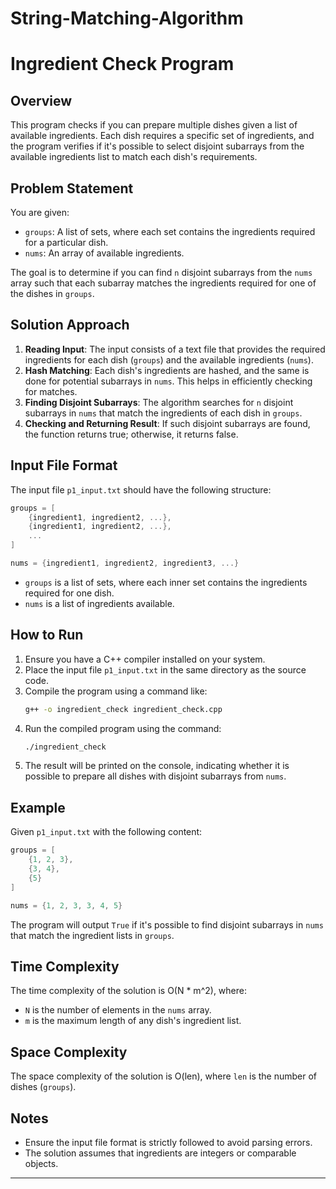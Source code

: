 # String-Matching-Algorithm
# Ingredient Check Program

## Overview

This program checks if you can prepare multiple dishes given a list of available ingredients. Each dish requires a specific set of ingredients, and the program verifies if it's possible to select disjoint subarrays from the available ingredients list to match each dish's requirements.

## Problem Statement

You are given:
- `groups`: A list of sets, where each set contains the ingredients required for a particular dish.
- `nums`: An array of available ingredients.

The goal is to determine if you can find `n` disjoint subarrays from the `nums` array such that each subarray matches the ingredients required for one of the dishes in `groups`.

## Solution Approach

1. **Reading Input**: The input consists of a text file that provides the required ingredients for each dish (`groups`) and the available ingredients (`nums`).
2. **Hash Matching**: Each dish's ingredients are hashed, and the same is done for potential subarrays in `nums`. This helps in efficiently checking for matches.
3. **Finding Disjoint Subarrays**: The algorithm searches for `n` disjoint subarrays in `nums` that match the ingredients of each dish in `groups`.
4. **Checking and Returning Result**: If such disjoint subarrays are found, the function returns true; otherwise, it returns false.

## Input File Format

The input file `p1_input.txt` should have the following structure:

```cpp
groups = [
    {ingredient1, ingredient2, ...},
    {ingredient1, ingredient2, ...},
    ...
]

nums = {ingredient1, ingredient2, ingredient3, ...}
```

- `groups` is a list of sets, where each inner set contains the ingredients required for one dish.
- `nums` is a list of ingredients available.

## How to Run

1. Ensure you have a C++ compiler installed on your system.
2. Place the input file `p1_input.txt` in the same directory as the source code.
3. Compile the program using a command like:
   ```sh
   g++ -o ingredient_check ingredient_check.cpp
   ```
4. Run the compiled program using the command:
   ```sh
   ./ingredient_check
   ```
5. The result will be printed on the console, indicating whether it is possible to prepare all dishes with disjoint subarrays from `nums`.

## Example

Given `p1_input.txt` with the following content:

```cpp
groups = [
    {1, 2, 3},
    {3, 4},
    {5}
]

nums = {1, 2, 3, 3, 4, 5}
```

The program will output `True` if it's possible to find disjoint subarrays in `nums` that match the ingredient lists in `groups`.

## Time Complexity

The time complexity of the solution is O(N * m^2), where:
- `N` is the number of elements in the `nums` array.
- `m` is the maximum length of any dish's ingredient list.

## Space Complexity

The space complexity of the solution is O(len), where `len` is the number of dishes (`groups`).

## Notes

- Ensure the input file format is strictly followed to avoid parsing errors.
- The solution assumes that ingredients are integers or comparable objects.

---
